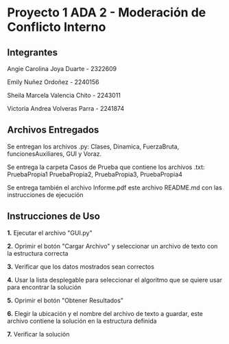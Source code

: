 # Proyecto 1 ADA 2 - Moderación de Conflicto Interno #

## Integrantes ##
Angie Carolina Joya Duarte - 2322609

Emily Nuñez Ordoñez - 2240156 

Sheila Marcela Valencia Chito - 2243011

Victoria Andrea Volveras Parra - 2241874

## Archivos Entregados ##

Se entregan los archivos .py: Clases, Dinamica, FuerzaBruta, funcionesAuxiliares, GUI y Voraz.

Se entrega la carpeta Casos de Prueba que contiene los archivos .txt: PruebaPropia1 PruebaPropia2, PruebaPropia3, PruebaPropia4

Se entrega también el archivo Informe.pdf este archivo README.md con las instrucciones de ejecución

## Instrucciones de Uso ##

**1.** Ejecutar el archivo "GUI.py"

**2.** Oprimir el botón "Cargar Archivo" y seleccionar un archivo de texto con la estructura correcta

**3.** Verificar que los datos mostrados sean correctos

**4.** Usar la lista desplegable para seleccionar el algoritmo que se quiere usar para encontrar la solución

**5.** Oprimir el botón "Obtener Resultados"

**6.** Elegir la ubicación y el nombre del archivo de texto a guardar, este archivo contiene la solución en la estructura definida

**7.** Verificar la solución

